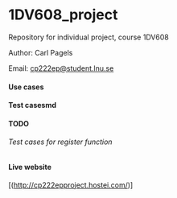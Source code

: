 # 1DV608_project

Repository for individual project, course 1DV608

Author: Carl Pagels

Email: cp222ep@student.lnu.se

#### Use cases
#### Test casesmd
#### TODO
###### Test cases for register function

#### Live website
[(http://cp222epproject.hostei.com/)]
